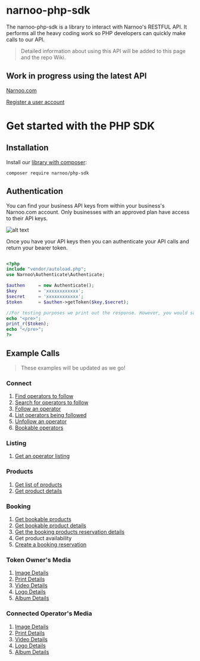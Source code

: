 # narnoo-php-sdk

The narnoo-php-sdk is a library to interact with Narnoo's RESTFUL API. It performs all the heavy coding work so PHP developers can quickly make calls to our API.

> Detailed information about using this API will be added to this page and the repo Wiki.

## Work in progress using the latest API
[Narnoo.com](https://www.narnoo.com)

[Register a user account](https://app.narnoo.com/register)


# Get started with the PHP SDK

## Installation

Install our [library with composer](https://packagist.org/packages/narnoo/php-sdk):
```
composer require narnoo/php-sdk
```

## Authentication

You can find your business API keys from within your business's Narnoo.com account. Only businesses with an approved plan have access to their API keys.

![alt text](https://s3.amazonaws.com/staticdn.narnoo.com/assets/api-dev-screen.jpg "Narnoo API Screenshot")

Once you have your API keys then you can authenticate your API calls and return your bearer token.

```php

<?php
include "vendor/autoload.php";
use Narnoo\Authenticate\Authenticate;

$authen 	= new Authenticate();
$key 		= 'xxxxxxxxxxxx';
$secret 	= 'xxxxxxxxxxxx';
$token 		= $authen->getToken($key,$secret);

//For testing purposes we print out the response. However, you would save this taken to your database for future calls.
echo "<pre>";
print_r($token);
echo "</pre>";
?>

```

## Example Calls
>These examples will be updated as we go!

### Connect
1. [Find operators to follow](https://github.com/Narnoocom/narnoo-php-sdk/wiki/Business-Connect---Find)
2. [Search for operators to follow](https://github.com/Narnoocom/narnoo-php-sdk/wiki/Business-Connect---Search)
3. [Follow an operator](https://github.com/Narnoocom/narnoo-php-sdk/wiki/Business-Connect-Follow)
4. [List operators being followed](https://github.com/Narnoocom/narnoo-php-sdk/wiki/Business-Connect---Following)
5. [Unfollow an operator](https://github.com/Narnoocom/narnoo-php-sdk/wiki/Business-Connect---Unfollow)
6. [Bookable operators](https://github.com/Narnoocom/narnoo-php-sdk/wiki/Get-Bookable-Businesses)

### Listing
1. [Get an operator listing](https://github.com/Narnoocom/narnoo-php-sdk/wiki/Operator-Listing-Data)

### Products
1. [Get list of products](https://github.com/Narnoocom/narnoo-php-sdk/wiki/Get-list-of-products)
2. [Get product details](https://github.com/Narnoocom/narnoo-php-sdk/wiki/Get-Product-Details)

### Booking
1. [Get bookable products](https://github.com/Narnoocom/narnoo-php-sdk/wiki/Get-a-business's-bookable-products)
2. [Get bookable product details](https://github.com/Narnoocom/narnoo-php-sdk/wiki/Booking-Product-Details)
3. [Get the booking products reservation details](https://github.com/Narnoocom/narnoo-php-sdk/wiki/Booking-Product-Reservation-Details)
4. Get product availability 
5. [Create a booking reservation](https://github.com/Narnoocom/narnoo-php-sdk/wiki/Booking-Create-Reservation)

### Token Owner's Media
1. [Image Details](https://github.com/Narnoocom/narnoo-php-sdk/wiki/Content-Images)
2. [Print Details](https://github.com/Narnoocom/narnoo-php-sdk/wiki/Content-Print-Material-PDF)
3. [Video Details](https://github.com/Narnoocom/narnoo-php-sdk/wiki/Content-Videos)
4. [Logo Details](https://github.com/Narnoocom/narnoo-php-sdk/wiki/Content-Logos)
5. [Album Details](https://github.com/Narnoocom/narnoo-php-sdk/wiki/Content-Album-Data)

### Connected Operator's Media
1. [Image Details](https://github.com/Narnoocom/narnoo-php-sdk/wiki/Connected-Operators-Images)
2. [Print Details](https://github.com/Narnoocom/narnoo-php-sdk/wiki/Connected-Operators-Prints)
3. [Video Details](https://github.com/Narnoocom/narnoo-php-sdk/wiki/Connected-Operators-Videos)
4. [Logo Details](https://github.com/Narnoocom/narnoo-php-sdk/wiki/Connected-Operator-Logos)
5. [Album Details](https://github.com/Narnoocom/narnoo-php-sdk/wiki/Connected-Operator-Albums)
